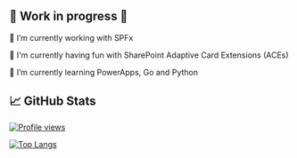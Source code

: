 ## 🚧 Work in progress 🚧

🔭 I’m currently working with SPFx

🥳 I'm currently having fun with SharePoint Adaptive Card Extensions (ACEs)

🌱 I’m currently learning PowerApps, Go and Python

## 📈 GitHub Stats

[![Profile views](https://komarev.com/ghpvc/?username=GuidoZam&label=Profile%20Views&color=blue)](https://github.com/GuidoZam)

[![Top Langs](https://github-readme-stats.vercel.app/api/top-langs/?username=GuidoZam&layout=compact&theme=radical)](https://github.com/anuraghazra/github-readme-stats)

<!--
[![Github](https://img.shields.io/github/followers/guidozam?label=Follow&style=social)](https://github.com/guidozam)

[![Visitors](https://api.visitorbadge.io/api/visitors?path=https%3A%2F%2Fgithub.com%2FGuidoZam%2FGuidoZam&label=VISITORS&labelColor=%23fe428e&countColor=%23a9fef7)](https://visitorbadge.io/status?path=https%3A%2F%2Fgithub.com%2FGuidoZam%2FGuidoZam)

[![Readme Card](https://github-readme-stats-one-bice.vercel.app/api?username=GuidoZam&theme=radical&hide=stars,issues)](https://github.com/anuraghazra/github-readme-stats)
&count_private=true

- 🔭 I’m currently working on ...
- 🌱 I’m currently learning ...
- 👯 I’m looking to collaborate on ...
- 🤔 I’m looking for help with ...
- 💬 Ask me about ...
- 📫 How to reach me: @GuidZam

## ☕️ Support Me
[![ko-fi](https://ko-fi.com/img/githubbutton_sm.svg)](https://ko-fi.com/D1D57IO36)

-->
